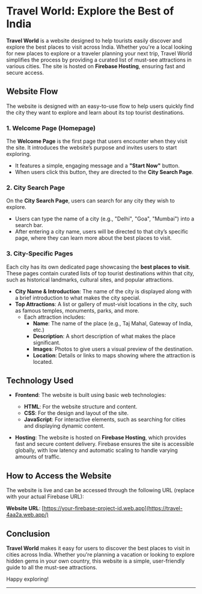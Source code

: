 
# **Travel World: Explore the Best of India**

**Travel World** is a website designed to help tourists easily discover and explore the best places to visit across India. Whether you're a local looking for new places to explore or a traveler planning your next trip, Travel World simplifies the process by providing a curated list of must-see attractions in various cities. The site is hosted on **Firebase Hosting**, ensuring fast and secure access.

## **Website Flow**

The website is designed with an easy-to-use flow to help users quickly find the city they want to explore and learn about its top tourist destinations.

### **1. Welcome Page (Homepage)**
The **Welcome Page** is the first page that users encounter when they visit the site. It introduces the website’s purpose and invites users to start exploring. 
- It features a simple, engaging message and a **"Start Now"** button.
- When users click this button, they are directed to the **City Search Page**.

### **2. City Search Page**
On the **City Search Page**, users can search for any city they wish to explore. 
- Users can type the name of a city (e.g., "Delhi", "Goa", "Mumbai") into a search bar.
- After entering a city name, users will be directed to that city’s specific page, where they can learn more about the best places to visit.

### **3. City-Specific Pages**
Each city has its own dedicated page showcasing the **best places to visit**. These pages contain curated lists of top tourist destinations within that city, such as historical landmarks, cultural sites, and popular attractions.
- **City Name & Introduction**: The name of the city is displayed along with a brief introduction to what makes the city special.
- **Top Attractions**: A list or gallery of must-visit locations in the city, such as famous temples, monuments, parks, and more.
  - Each attraction includes:
    - **Name**: The name of the place (e.g., Taj Mahal, Gateway of India, etc.)
    - **Description**: A short description of what makes the place significant.
    - **Images**: Photos to give users a visual preview of the destination.
    - **Location**: Details or links to maps showing where the attraction is located.

## **Technology Used**

- **Frontend**: The website is built using basic web technologies:
  - **HTML**: For the website structure and content.
  - **CSS**: For the design and layout of the site.
  - **JavaScript**: For interactive elements, such as searching for cities and displaying dynamic content.
  
- **Hosting**: The website is hosted on **Firebase Hosting**, which provides fast and secure content delivery. Firebase ensures the site is accessible globally, with low latency and automatic scaling to handle varying amounts of traffic.

## **How to Access the Website**

The website is live and can be accessed through the following URL (replace with your actual Firebase URL):

**Website URL**: [https://your-firebase-project-id.web.app](https://travel-4aa2a.web.app/)



## **Conclusion**

**Travel World** makes it easy for users to discover the best places to visit in cities across India. Whether you're planning a vacation or looking to explore hidden gems in your own country, this website is a simple, user-friendly guide to all the must-see attractions.

Happy exploring!

---

